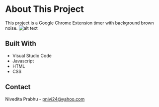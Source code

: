 # About This Project
This project is a Google Chrome Extension timer with background brown noise.
![alt text](https://ExtensionPhoto.png)

## Built With
- Visual Studio Code
- Javascript
- HTML
- CSS

## Contact
Nivedita Prabhu - pnivi24@yahoo.com
